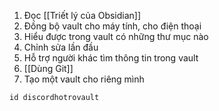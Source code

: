 1. Đọc [[Triết lý của Obsidian]]
2. Đồng bộ vault cho máy tính, cho điện thoại
3. Hiểu được trong vault có những thư mục nào
4. Chỉnh sửa lần đầu
6. Hỗ trợ người khác tìm thông tin trong vault
7. [[Dùng Git]]
8. Tạo một vault cho riêng mình

```button
id discordhotrovault
```
